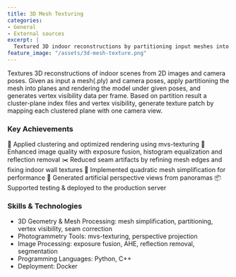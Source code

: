 ```yaml
---
title: 3D Mesh Texturing
categories:
- General
- External sources
excerpt: |
  Textured 3D indoor reconstructions by partitioning input meshes into planes and mapping optimal camera views based on vertex visibility and clustering.
feature_image: "/assets/3d-mesh-texture.png"
---
```


Textures 3D reconstructions of indoor scenes from 2D images and camera poses.  Given as input a mesh(.ply) and camera poses, apply partitioning the mesh into planes and rendering the model under given poses, and generates vertex visibility data per frame. Based on partition result a cluster-plane index files and vertex visibility, generate texture patch by mapping each clustered plane with one camera view. 


### Key Achievements
🧠 Applied clustering and optimized rendering using mvs-texturing
🌅 Enhanced image quality with exposure fusion, histogram equalization and reflection removal
✂️ Reduced seam artifacts by refining mesh edges and fixing indoor wall textures
🧩 Implemented quadratic mesh simplification for performance
🔄 Generated artificial perspective views from panoramas
📦 Supported testing & deployed to the production server

### Skills & Technologies
- 3D Geometry & Mesh Processing: mesh simplification, partitioning, vertex visibility, seam correction
- Photogrammetry Tools: mvs-texturing, perspective projection
- Image Processing: exposure fusion, AHE, reflection removal, segmentation
- Programming Languages: Python, C++
- Deployment: Docker